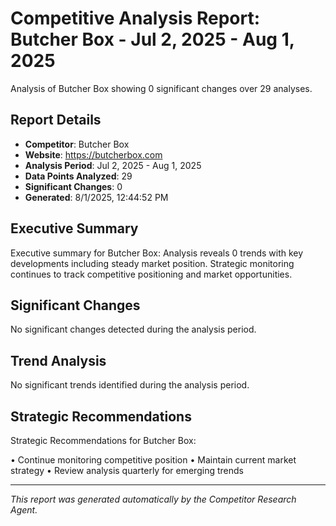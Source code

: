 # Competitive Analysis Report: Butcher Box - Jul 2, 2025 - Aug 1, 2025

Analysis of Butcher Box showing 0 significant changes over 29 analyses.

## Report Details

- **Competitor**: Butcher Box
- **Website**: https://butcherbox.com
- **Analysis Period**: Jul 2, 2025 - Aug 1, 2025
- **Data Points Analyzed**: 29
- **Significant Changes**: 0
- **Generated**: 8/1/2025, 12:44:52 PM

## Executive Summary

Executive summary for Butcher Box: Analysis reveals 0 trends with key developments including steady market position. Strategic monitoring continues to track competitive positioning and market opportunities.

## Significant Changes

No significant changes detected during the analysis period.

## Trend Analysis

No significant trends identified during the analysis period.

## Strategic Recommendations

Strategic Recommendations for Butcher Box:

• Continue monitoring competitive position
• Maintain current market strategy
• Review analysis quarterly for emerging trends

---

*This report was generated automatically by the Competitor Research Agent.*
